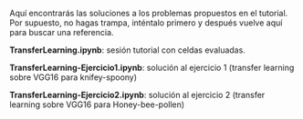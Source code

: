 Aquí encontrarás las soluciones a los problemas propuestos en el tutorial. Por supuesto, no hagas trampa, inténtalo primero y después vuelve aquí para buscar una referencia.

**TransferLearning.ipynb**: sesión tutorial con celdas evaluadas.

**TransferLearning-Ejercicio1.ipynb**: solución al ejercicio 1 (transfer learning sobre VGG16 para knifey-spoony)

**TransferLearning-Ejercicio2.ipynb**: solución al ejercicio 2 (transfer learning sobre VGG16 para Honey-bee-pollen)
